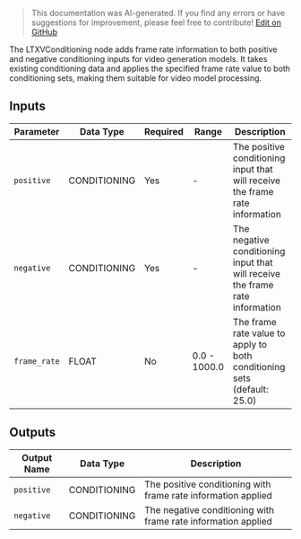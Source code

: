 > This documentation was AI-generated. If you find any errors or have suggestions for improvement, please feel free to contribute! [Edit on GitHub](https://github.com/Comfy-Org/embedded-docs/blob/main/comfyui_embedded_docs/docs/LTXVConditioning/en.md)

The LTXVConditioning node adds frame rate information to both positive and negative conditioning inputs for video generation models. It takes existing conditioning data and applies the specified frame rate value to both conditioning sets, making them suitable for video model processing.

## Inputs

| Parameter | Data Type | Required | Range | Description |
|-----------|-----------|----------|-------|-------------|
| `positive` | CONDITIONING | Yes | - | The positive conditioning input that will receive the frame rate information |
| `negative` | CONDITIONING | Yes | - | The negative conditioning input that will receive the frame rate information |
| `frame_rate` | FLOAT | No | 0.0 - 1000.0 | The frame rate value to apply to both conditioning sets (default: 25.0) |

## Outputs

| Output Name | Data Type | Description |
|-------------|-----------|-------------|
| `positive` | CONDITIONING | The positive conditioning with frame rate information applied |
| `negative` | CONDITIONING | The negative conditioning with frame rate information applied |
